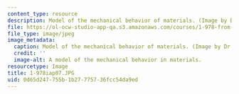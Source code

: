 ```yaml
---
content_type: resource
description: Model of the mechanical behavior of materials. (Image by Dr. Markus Buehler.)
file: https://ol-ocw-studio-app-qa.s3.amazonaws.com/courses/1-978-from-nano-to-macro-introduction-to-atomistic-modeling-techniques-january-iap-2007/0d65d247755b1b27775736fcc54da9ed_1-978iap07.JPG
file_type: image/jpeg
image_metadata:
  caption: Model of the mechanical behavior of materials. (Image by Dr. Markus Buehler.)
  credit: ''
  image-alt: A model of the mechanical behavior in materials.
resourcetype: Image
title: 1-978iap07.JPG
uid: 0d65d247-755b-1b27-7757-36fcc54da9ed
---
```


